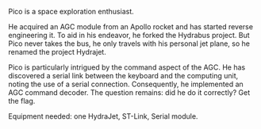 Pico is a space exploration enthusiast. 

He acquired an AGC module from an Apollo rocket and has started reverse engineering it. To aid in his endeavor, he forked the Hydrabus project. 
But Pico never takes the bus, he only travels with his personal jet plane, so he renamed the project Hydrajet.

Pico is particularly intrigued by the command aspect of the AGC. He has discovered a serial link between the keyboard and the computing unit, noting the use of a serial connection. Consequently, he implemented an AGC command decoder. The question remains: did he do it correctly? Get the flag.

Equipment needed: one HydraJet, ST-Link, Serial module.
